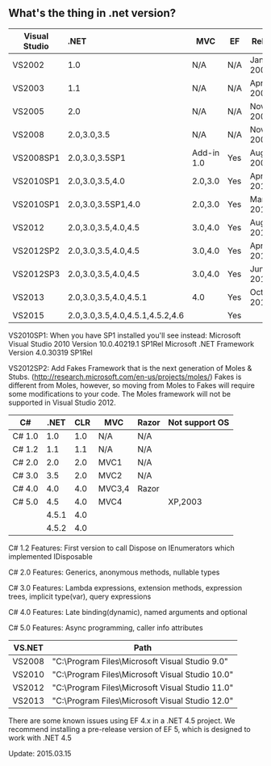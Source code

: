 What's the thing in .net version?
---


|Visual Studio|.NET								|MVC        |EF  |Released     |
|--		      |:--								|--         |--  |--           |
|VS2002       |1.0								|N/A        |N/A |January 2002 |
|VS2003	      |1.1								|N/A        |N/A |April 2003   |
|VS2005       |2.0								|N/A        |N/A |November 2005|
|VS2008       |2.0,3.0,3.5						|N/A        |N/A |November 2007|
|VS2008SP1    |2.0,3.0,3.5SP1					|Add-in 1.0 |Yes |August 2008  |
|VS2010SP1    |2.0,3.0,3.5,4.0					|2.0,3.0    |Yes |April 2010   |
|VS2010SP1    |2.0,3.0,3.5SP1,4.0				|2.0,3.0    |Yes |March 2011   |
|VS2012       |2.0,3.0,3.5,4.0,4.5				|3.0,4.0    |Yes |August 2012  |
|VS2012SP2    |2.0,3.0,3.5,4.0,4.5				|3.0,4.0    |Yes |April 2013   |
|VS2012SP3    |2.0,3.0,3.5,4.0,4.5				|3.0,4.0    |Yes |June 2013    |
|VS2013	      |2.0,3.0,3.5,4.0,4.5.1			|4.0        |Yes |October 2013 |
|VS2015	      |2.0,3.0,3.5,4.0,4.5.1,4.5.2,4.6	|			|Yes | |

VS2010SP1: When you have SP1 installed you'll see instead: Microsoft Visual Studio 2010 Version 10.0.40219.1 SP1Rel Microsoft .NET Framework Version 4.0.30319 SP1Rel

VS2012SP2: Add Fakes Framework that is the next generation of Moles & Stubs. (http://research.microsoft.com/en-us/projects/moles/) Fakes is different from Moles, however, so moving from Moles to Fakes will require some modifications to your code. The Moles framework will not be supported in Visual Studio 2012.

|C# 	|.NET	|CLR	|MVC    |Razor	|Not support OS
|--     |--		|--		|--     |--		|--
|C# 1.0 |1.0	|1.0	|N/A    |N/A	|
|C# 1.2 |1.1	|1.1	|N/A    |N/A	|
|C# 2.0 |2.0	|2.0	|MVC1   |N/A	|
|C# 3.0 |3.5	|2.0	|MVC2   |N/A	|
|C# 4.0 |4.0	|4.0	|MVC3,4	|Razor	|
|C# 5.0 |4.5	|4.0	|MVC4   | 		|XP,2003
|		|4.5.1	|4.0	|		| 		|
|		|4.5.2	|4.0	|		| 		|

C# 1.2 Features: First version to call Dispose on IEnumerators which implemented IDisposable

C# 2.0 Features: Generics, anonymous methods, nullable types

C# 3.0 Features: Lambda expressions, extension methods, expression trees, implicit type(var), query expressions

C# 4.0 Features: Late binding(dynamic), named arguments and optional

C# 5.0 Features: Async programming, caller info attributes

|VS.NET |Path
|--     |--
|VS2008 |"C:\Program Files\Microsoft Visual Studio 9.0"
|VS2010 |"C:\Program Files\Microsoft Visual Studio 10.0"
|VS2012 |"C:\Program Files\Microsoft Visual Studio 11.0"
|VS2013 |"C:\Program Files\Microsoft Visual Studio 12.0"


There are some known issues using EF 4.x in a .NET 4.5 project.
We recommend installing a pre-release version of EF 5, which is designed to work with .NET 4.5

Update: 2015.03.15